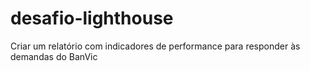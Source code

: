 # desafio-lighthouse
Criar um relatório com indicadores de performance para responder às demandas do BanVic
